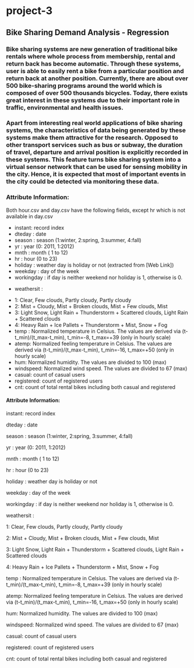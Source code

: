 # project-3
## Bike Sharing Demand Analysis - Regression
###   Bike sharing systems are new generation of traditional bike rentals where whole process from membership, rental and return back has become automatic. Through these systems, user is able to easily rent a bike from a particular position and return back at another position. Currently, there are about over 500 bike-sharing programs around the world which is composed of over 500 thousands bicycles. Today, there exists great interest in these systems due to their important role in traffic, environmental and health issues.
###   Apart from interesting real world applications of bike sharing systems, the characteristics of data being generated by these systems make them attractive for the research. Opposed to other transport services such as bus or subway, the duration of travel, departure and arrival position is explicitly recorded in these systems. This feature turns bike sharing system into a virtual sensor network that can be used for sensing mobility in the city. Hence, it is expected that most of important events in the city could be detected via monitoring these data.


### Attribute Information:

Both hour.csv and day.csv have the following fields, except hr which is not available in day.csv

- instant: record index
- dteday : date
- season : season (1:winter, 2:spring, 3:summer, 4:fall)
- yr : year (0: 2011, 1:2012)
- mnth : month ( 1 to 12)
- hr : hour (0 to 23)
- holiday : weather day is holiday or not (extracted from [Web Link])
- weekday : day of the week
- workingday : if day is neither weekend nor holiday is 1, otherwise is 0.
+ weathersit :
- 1: Clear, Few clouds, Partly cloudy, Partly cloudy
- 2: Mist + Cloudy, Mist + Broken clouds, Mist + Few clouds, Mist
- 3: Light Snow, Light Rain + Thunderstorm + Scattered clouds, Light Rain + Scattered clouds
- 4: Heavy Rain + Ice Pallets + Thunderstorm + Mist, Snow + Fog
- temp : Normalized temperature in Celsius. The values are derived via (t-t_min)/(t_max-t_min), t_min=-8, t_max=+39 (only in hourly scale)
- atemp: Normalized feeling temperature in Celsius. The values are derived via (t-t_min)/(t_max-t_min), t_min=-16, t_max=+50 (only in hourly scale)
- hum: Normalized humidity. The values are divided to 100 (max)
- windspeed: Normalized wind speed. The values are divided to 67 (max)
- casual: count of casual users
- registered: count of registered users
- cnt: count of total rental bikes including both casual and registered
#### Attribute Information:

instant: record index

dteday : date

season : season (1:winter, 2:spring, 3:summer, 4:fall)

yr : year (0: 2011, 1:2012)

mnth : month ( 1 to 12)

hr : hour (0 to 23)

holiday : weather day is holiday or not

weekday : day of the week

workingday : if day is neither weekend nor holiday is 1, otherwise is 0.

weathersit :

   1: Clear, Few clouds, Partly cloudy, Partly cloudy
   
   2: Mist + Cloudy, Mist + Broken clouds, Mist + Few clouds, Mist
   
   3: Light Snow, Light Rain + Thunderstorm + Scattered clouds, Light Rain + Scattered clouds
   
   4: Heavy Rain + Ice Pallets + Thunderstorm + Mist, Snow + Fog
   
temp : Normalized temperature in Celsius. The values are derived via (t-t_min)/(t_max-t_min), t_min=-8, t_max=+39 (only in hourly scale)

atemp: Normalized feeling temperature in Celsius. The values are derived via (t-t_min)/(t_max-t_min), t_min=-16, t_max=+50 (only in hourly scale)

hum: Normalized humidity. The values are divided to 100 (max)

windspeed: Normalized wind speed. The values are divided to 67 (max)

casual: count of casual users

registered: count of registered users

cnt: count of total rental bikes including both casual and registered
